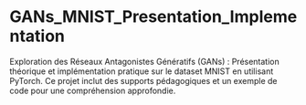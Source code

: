 # GANs_MNIST_Presentation_Implementation
Exploration des Réseaux Antagonistes Génératifs (GANs) : Présentation théorique et implémentation pratique sur le dataset MNIST en utilisant PyTorch. Ce projet inclut des supports pédagogiques et un exemple de code pour une compréhension approfondie.
